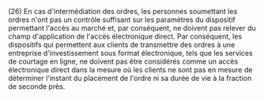 (26) En cas d'intermédiation des ordres, les personnes soumettant les ordres n'ont pas un contrôle suffisant sur les paramètres du dispositif permettant l'accès au marché et, par conséquent, ne doivent pas relever du champ d'application de l'accès électronique direct. Par conséquent, les dispositifs qui permettent aux clients de transmettre des ordres à une entreprise d'investissement sous format électronique, tels que les services de courtage en ligne, ne doivent pas être considérés comme un accès électronique direct dans la mesure où les clients ne sont pas en mesure de déterminer l'instant du placement de l'ordre ni sa durée de vie à la fraction de seconde près.